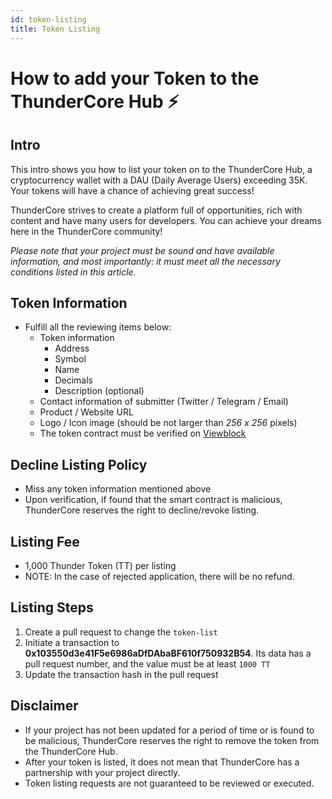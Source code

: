 ```yaml
---
id: token-listing
title: Token Listing
---
```

# How to add your Token to the ThunderCore Hub ⚡️


## Intro
This intro shows you how to list your token on to the ThunderCore Hub, a cryptocurrency wallet with a DAU (Daily Average Users) exceeding 35K. Your tokens will have a chance of achieving great success!

ThunderCore strives to create a platform full of opportunities, rich with content and have many users for developers. You can achieve your dreams here in the ThunderCore community! 

*Please note that your project must be sound and have available information, and most importantly: it must meet all the necessary conditions listed in this article.*

## Token Information
* Fulfill all the reviewing items below:
   * Token information 
      * Address 
      * Symbol 
      * Name 
      * Decimals 
      * Description (optional) 
   * Contact information of submitter (Twitter / Telegram / Email)
   * Product / Website URL
   * Logo / Icon image (should be not larger than *256 x 256* pixels) 
   * The token contract must be verified on [Viewblock](https://viewblock.io/thundercore)

## Decline Listing Policy
   * Miss any token information mentioned above
   * Upon verification, if found that the smart contract is malicious, ThunderCore reserves the right to decline/revoke listing.

## Listing Fee
   * 1,000 Thunder Token (TT) per listing 
   * NOTE: In the case of rejected application, there will be no refund.

## Listing Steps
   1. Create a pull request to change the `token-list`
   2. Initiate a transaction to **0x103550d3e41F5e6986aDfDAbaBF610f750932B54**. Its data has a pull request number, and the value must be at least `1000 TT`
   3. Update the transaction hash in the pull request


## Disclaimer
   * If your project has not been updated for a period of time or is found to be malicious, ThunderCore reserves the right to remove the token from the ThunderCore Hub. 
   * After your token is listed, it does not mean that ThunderCore has a partnership with your project directly. 
   * Token listing requests are not guaranteed to be reviewed or executed.
   